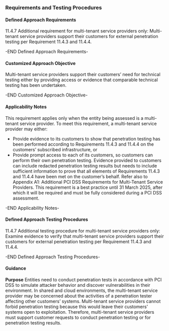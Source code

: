 ### Requirements and Testing Procedures

#### Defined Approach Requirements
11.4.7 Additional requirement for multi-tenant service providers only: Multi-tenant service providers support their customers for external penetration testing per Requirement 11.4.3 and 11.4.4.

-END Defined Approach Requirements- 
#### Customized Approach Objective
Multi-tenant service providers support their customers’ need for technical testing either by providing access or evidence that comparable technical testing has been undertaken.

-END Customized Approach Objective- 
#### Applicability Notes
This requirement applies only when the entity being assessed is a multi-tenant service provider.
To meet this requirement, a multi-tenant service provider may either:
- Provide evidence to its customers to show that penetration testing has been performed according to Requirements 11.4.3 and 11.4.4 on the customers’ subscribed infrastructure, or
- Provide prompt access to each of its customers, so customers can perform their own penetration testing.
Evidence provided to customers can include redacted penetration testing results but needs to include sufficient information to prove that all elements of Requirements 11.4.3 and 11.4.4 have been met on the customer’s behalf.
Refer also to Appendix A1: Additional PCI DSS Requirements for Multi-Tenant Service Providers.
This requirement is a best practice until 31 March 2025, after which it will be required and must be fully considered during a PCI DSS assessment.

-END Applicability Notes- 
#### Defined Approach Testing Procedures
11.4.7 Additional testing procedure for multi-tenant service providers only: Examine evidence to verify that multi-tenant service providers support their customers for external penetration testing per Requirement 11.4.3 and 11.4.4.

-END Defined Approach Testing Procedures- 
#### Guidance
**Purpose**
Entities need to conduct penetration tests in accordance with PCI DSS to simulate attacker behavior and discover vulnerabilities in their environment. In shared and cloud environments, the multi-tenant service provider may be concerned about the activities of a penetration tester affecting other customers’ systems.
Multi-tenant service providers cannot forbid penetration testing because this would leave their customers’ systems open to exploitation. Therefore, multi-tenant service providers must support customer requests to conduct penetration testing or for penetration testing results.